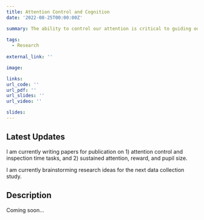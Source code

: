 ```yaml
---
title: Attention Control and Cognition
date: '2022-08-25T00:00:00Z'

summary: The ability to control our attention is critical to guiding our thoughts and behaviors in a purposeful and goal-driven manner. I explore this aspect of attention control by studying how people differ on their ability to control attention and how that predicts other cognitive and perceptual abilities.
    
tags:
  - Research
  
external_link: ''

image:

links:
url_code: ''
url_pdf: ''
url_slides: ''
url_video: ''

slides: 
---
```


## Latest Updates

I am currently writing papers for publication on 1) attention control and inspection time tasks, and 2) sustained attention, reward, and pupil size.

I am currently brainstorming research ideas for the next data collection study.

## Description

Coming soon...


